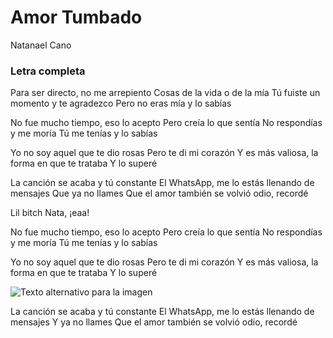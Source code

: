 # Amor Tumbado

Natanael Cano

### Letra completa

Para ser directo, no me arrepiento
Cosas de la vida o de la mía
Tú fuiste un momento y te agradezco
Pero no eras mía y lo sabías

No fue mucho tiempo, eso lo acepto
Pero creía lo que sentía
No respondías y me moría
Tú me tenías y lo sabías

Yo no soy aquel que te dio rosas
Pero te di mi corazón
Y es más valiosa, la forma en que te trataba
Y lo superé

La canción se acaba y tú constante
El WhatsApp, me lo estás llenando de mensajes
Que ya no llames
Que el amor también se volvió odio, recordé

Lil bitch
Nata, ¡eaa!

No fue mucho tiempo, eso lo acepto
Pero creía lo que sentía
No respondías y me moría
Tú me tenías y lo sabías

Yo no soy aquel que te dio rosas
Pero te di mi corazón
Y es más valiosa, la forma en que te trataba
Y lo superé

![Texto alternativo para la imagen](https://imgs.search.brave.com/uMXdU20R2XkoO7Otno8hRpJfjIfNMBC8Q1GnUroThks/rs:fit:860:0:0/g:ce/aHR0cHM6Ly93d3cu/dGhld2lraWZlZWQu/Y29tL3dwLWNvbnRl/bnQvdXBsb2Fkcy8y/MDIyLzA1L25hdGFu/YWVsLWNhbm8tMS0x/LmpwZw,jpg)

La canción se acaba y tú constante
El WhatsApp, me lo estás llenando de mensajes
Y ya no llames
Que el amor también se volvió odio, recordé
